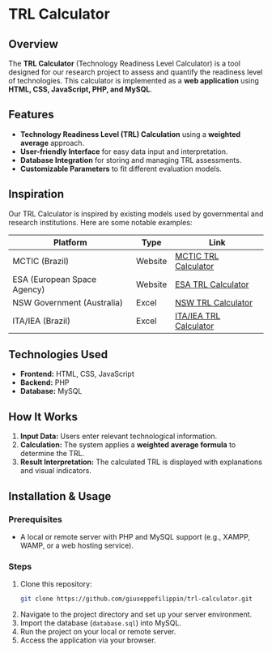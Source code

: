 # TRL Calculator

## Overview
The **TRL Calculator** (Technology Readiness Level Calculator) is a tool designed for our research project to assess and quantify the readiness level of technologies. This calculator is implemented as a **web application** using **HTML, CSS, JavaScript, PHP, and MySQL**.

## Features
- **Technology Readiness Level (TRL) Calculation** using a **weighted average** approach.
- **User-friendly Interface** for easy data input and interpretation.
- **Database Integration** for storing and managing TRL assessments.
- **Customizable Parameters** to fit different evaluation models.

## Inspiration
Our TRL Calculator is inspired by existing models used by governmental and research institutions. Here are some notable examples:

| Platform | Type | Link |
|----------|------|------|
| MCTIC (Brazil) | Website | [MCTIC TRL Calculator](https://formularios.mctic.gov.br/index.php/117963) |
| ESA (European Space Agency) | Website | [ESA TRL Calculator](https://trlcalculator.esa.int) |
| NSW Government (Australia) | Excel | [NSW TRL Calculator](https://www.nsw.gov.au/sites/default/files/2022-11/mvp-ventures-technology-readiness-level.xlsx%3FcontentOnly%3Dtrue) |
| ITA/IEA (Brazil) | Excel | [ITA/IEA TRL Calculator](https://iae.dcta.mil.br/images/Calculadora_MRL_e_TRL/CalculadoraTRLIAEITA2020.xlsm) |

## Technologies Used
- **Frontend:** HTML, CSS, JavaScript
- **Backend:** PHP
- **Database:** MySQL

## How It Works
1. **Input Data:** Users enter relevant technological information.
2. **Calculation:** The system applies a **weighted average formula** to determine the TRL.
3. **Result Interpretation:** The calculated TRL is displayed with explanations and visual indicators.

## Installation & Usage
### Prerequisites
- A local or remote server with PHP and MySQL support (e.g., XAMPP, WAMP, or a web hosting service).

### Steps
1. Clone this repository:
   ```sh
   git clone https://github.com/giuseppefilippin/trl-calculator.git
   ```
2. Navigate to the project directory and set up your server environment.
3. Import the database (`database.sql`) into MySQL.
4. Run the project on your local or remote server.
5. Access the application via your browser.



